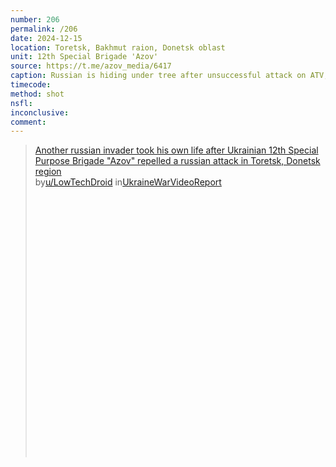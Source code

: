 ```yaml
---
number: 206
permalink: /206
date: 2024-12-15
location: Toretsk, Bakhmut raion, Donetsk oblast
unit: 12th Special Brigade 'Azov'
source: https://t.me/azov_media/6417
caption: Russian is hiding under tree after unsuccessful attack on ATV, receives drone dropped grenade, it explodes near his head. Is seen shooting himself later on
timecode: 
method: shot
nsfl: 
inconclusive: 
comment: 
---
```

<blockquote class="reddit-embed-bq" style="height:500px" data-embed-height="740"><a href="https://www.reddit.com/r/UkraineWarVideoReport/comments/1hstnia/another_russian_invader_took_his_own_life_after/">Another russian invader took his own life after Ukrainian 12th Special Purpose Brigade "Azov" repelled a russian attack in Toretsk, Donetsk region</a><br> by<a href="https://www.reddit.com/user/LowTechDroid/">u/LowTechDroid</a> in<a href="https://www.reddit.com/r/UkraineWarVideoReport/">UkraineWarVideoReport</a></blockquote><script async="" src="https://embed.reddit.com/widgets.js" charset="UTF-8"></script>